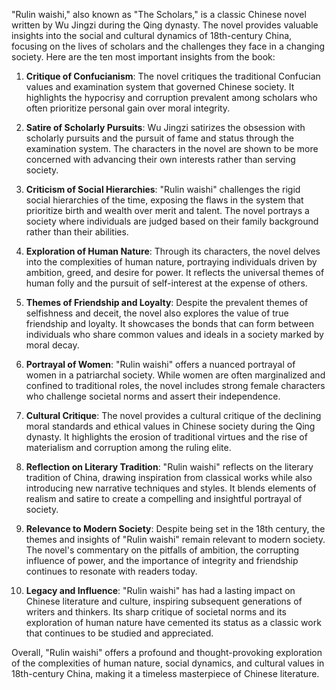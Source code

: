 "Rulin waishi," also known as "The Scholars," is a classic Chinese novel written by Wu Jingzi during the Qing dynasty. The novel provides valuable insights into the social and cultural dynamics of 18th-century China, focusing on the lives of scholars and the challenges they face in a changing society. Here are the ten most important insights from the book:

1. **Critique of Confucianism**: The novel critiques the traditional Confucian values and examination system that governed Chinese society. It highlights the hypocrisy and corruption prevalent among scholars who often prioritize personal gain over moral integrity.

2. **Satire of Scholarly Pursuits**: Wu Jingzi satirizes the obsession with scholarly pursuits and the pursuit of fame and status through the examination system. The characters in the novel are shown to be more concerned with advancing their own interests rather than serving society.

3. **Criticism of Social Hierarchies**: "Rulin waishi" challenges the rigid social hierarchies of the time, exposing the flaws in the system that prioritize birth and wealth over merit and talent. The novel portrays a society where individuals are judged based on their family background rather than their abilities.

4. **Exploration of Human Nature**: Through its characters, the novel delves into the complexities of human nature, portraying individuals driven by ambition, greed, and desire for power. It reflects the universal themes of human folly and the pursuit of self-interest at the expense of others.

5. **Themes of Friendship and Loyalty**: Despite the prevalent themes of selfishness and deceit, the novel also explores the value of true friendship and loyalty. It showcases the bonds that can form between individuals who share common values and ideals in a society marked by moral decay.

6. **Portrayal of Women**: "Rulin waishi" offers a nuanced portrayal of women in a patriarchal society. While women are often marginalized and confined to traditional roles, the novel includes strong female characters who challenge societal norms and assert their independence.

7. **Cultural Critique**: The novel provides a cultural critique of the declining moral standards and ethical values in Chinese society during the Qing dynasty. It highlights the erosion of traditional virtues and the rise of materialism and corruption among the ruling elite.

8. **Reflection on Literary Tradition**: "Rulin waishi" reflects on the literary tradition of China, drawing inspiration from classical works while also introducing new narrative techniques and styles. It blends elements of realism and satire to create a compelling and insightful portrayal of society.

9. **Relevance to Modern Society**: Despite being set in the 18th century, the themes and insights of "Rulin waishi" remain relevant to modern society. The novel's commentary on the pitfalls of ambition, the corrupting influence of power, and the importance of integrity and friendship continues to resonate with readers today.

10. **Legacy and Influence**: "Rulin waishi" has had a lasting impact on Chinese literature and culture, inspiring subsequent generations of writers and thinkers. Its sharp critique of societal norms and its exploration of human nature have cemented its status as a classic work that continues to be studied and appreciated.

Overall, "Rulin waishi" offers a profound and thought-provoking exploration of the complexities of human nature, social dynamics, and cultural values in 18th-century China, making it a timeless masterpiece of Chinese literature.